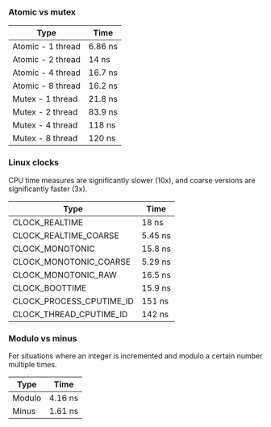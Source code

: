 ### Atomic vs mutex

| Type | Time |
|-|-|
| Atomic - 1 thread | 6.86 ns |
| Atomic - 2 thread | 14 ns |
| Atomic - 4 thread | 16.7 ns |
| Atomic - 8 thread | 16.2 ns |
| Mutex - 1 thread | 21.8 ns |
| Mutex - 2 thread | 83.9 ns |
| Mutex - 4 thread | 118 ns |
| Mutex - 8 thread | 120 ns |

### Linux clocks

CPU time measures are significantly slower (10x), and coarse versions are significantly faster (3x).

| Type | Time |
|-|-|
| CLOCK_REALTIME | 18 ns |
| CLOCK_REALTIME_COARSE | 5.45 ns |
| CLOCK_MONOTONIC | 15.8 ns |
| CLOCK_MONOTONIC_COARSE | 5.29 ns |
| CLOCK_MONOTONIC_RAW | 16.5 ns |
| CLOCK_BOOTTIME | 15.9 ns |
| CLOCK_PROCESS_CPUTIME_ID | 151 ns |
| CLOCK_THREAD_CPUTIME_ID | 142 ns |

### Modulo vs minus

For situations where an integer is incremented and modulo a certain number multiple times.

| Type | Time |
|-|-|
| Modulo | 4.16 ns |
| Minus | 1.61 ns |
